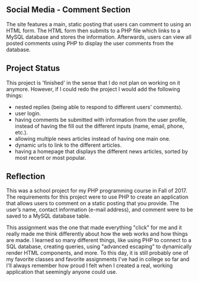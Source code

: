 
## Social Media - Comment Section

The site features a main, static posting that users can comment to using an HTML form. The HTML form then submits to a PHP file which links to a MySQL database and stores the information. Afterwards, users can view all posted comments using PHP to display the user comments from the database.

## Project Status

This project is 'finished' in the sense that I do not plan on working on it anymore. However, if I could redo the project I would add the following things:

- nested replies (being able to respond to different users' comments).
- user login.
- having comments be submitted with information from the user profile, instead of having the fill out the different inputs (name, email, phone, etc.).
- allowing multiple news articles instead of having one main one.
- dynamic urls to link to the different articles.
- having a homepage that displays the different news articles, sorted by most recent or most popular.

## Reflection

This was a school project for my PHP programming course in Fall of 2017. The requirements for this project were to use PHP to create an application that allows users to comment on a static posting that you provide. The user’s name, contact information (e-mail address), and comment were to be saved to a MySQL database table. 

This assignment was the one that made everything "click" for me and it really made me think differently about how the web works and how things are made. I learned so many different things, like using PHP to connect to a SQL database, creating queries, using "advanced escaping" to dynamically render HTML components, and more. To this day, it is still probably one of my favorite classes and favorite assignments I've had in college so far and I'll always remember how proud I felt when I created a real, working application that seemingly anyone could use.
